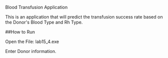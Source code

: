Blood Transfusion Application

This is an application that will predict the transfusion success rate based on the Donor's Blood Type and Rh Type. 

##How to Run

Open the File: lab15_4.exe 

Enter Donor information. 
